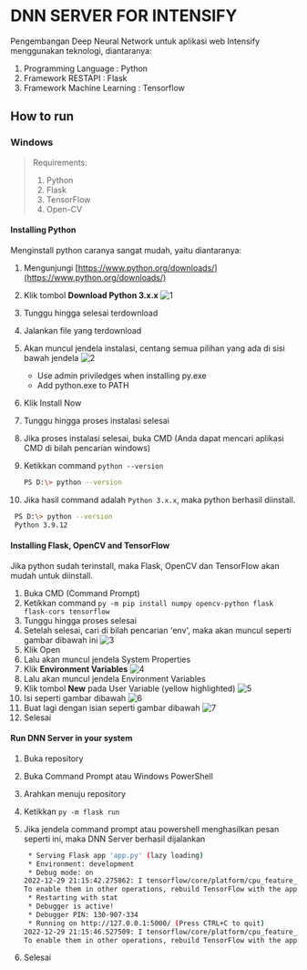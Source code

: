 # DNN SERVER FOR INTENSIFY

Pengembangan Deep Neural Network untuk aplikasi web Intensify menggunakan teknologi, diantaranya:

1. Programming Language : Python
2. Framework RESTAPI : Flask
3. Framework Machine Learning : Tensorflow

## How to run

### Windows

> Requirements:
>
> 1. Python
> 2. Flask
> 3. TensorFlow
> 4. Open-CV

#### Installing Python

Menginstall python caranya sangat mudah, yaitu diantaranya:

1. Mengunjungi [https://www.python.org/downloads/](https://www.python.org/downloads/)
2. Klik tombol **Download Python 3.x.x**
   ![1](tutorials/img/1.png "Text to show on mouseover")
3. Tunggu hingga selesai terdownload
4. Jalankan file yang terdownload
5. Akan muncul jendela instalasi, centang semua pilihan yang ada di sisi bawah jendela
   ![2](tutorials/img/2.png "Text to show on mouseover")
   * Use admin priviledges when installing py.exe
   * Add python.exe to PATH
6. Klik Install Now
7. Tunggu hingga proses instalasi selesai
8. Jika proses instalasi selesai, buka CMD (Anda dapat mencari aplikasi CMD di bilah pencarian windows)
9. Ketikkan command `python --version`

   ```bash
   PS D:\> python --version
   ```

10. Jika hasil command adalah `Python 3.x.x`, maka python berhasil diinstall.

  ```bash
   PS D:\> python --version
   Python 3.9.12
  ```

#### Installing Flask, OpenCV and TensorFlow

Jika python sudah terinstall, maka Flask, OpenCV dan TensorFlow akan mudah untuk diinstall.

1. Buka CMD (Command Prompt)
2. Ketikkan command `py -m pip install numpy opencv-python flask flask-cors tensorflow`
3. Tunggu hingga proses selesai
4. Setelah selesai, cari di bilah pencarian 'env', maka akan muncul seperti gambar dibawah ini
   ![3](tutorials/img/3.png "Text to show on mouseover")
5. Klik Open
6. Lalu akan muncul jendela System Properties
7. Klik **Environment Variables**
   ![4](tutorials/img/4.png "Text to show on mouseover")
8. Lalu akan muncul jendela Environment Variables
9. Klik tombol **New** pada User Variable (yellow highlighted)
    ![5](tutorials/img/5.png "Text to show on mouseover")
10. Isi seperti gambar dibawah
    ![6](tutorials/img/6.png "Text to show on mouseover")
11. Buat lagi dengan isian seperti gambar dibawah
    ![7](tutorials/img/7.png "Text to show on mouseover")
12. Selesai
  
#### Run DNN Server in your system

1. Buka repository
2. Buka Command Prompt atau Windows PowerShell
3. Arahkan menuju repository
4. Ketikkan `py -m flask run`
5. Jika jendela command prompt atau powershell menghasilkan pesan seperti ini, maka DNN Server berhasil dijalankan

   ```bash
    * Serving Flask app 'app.py' (lazy loading)
    * Environment: development
    * Debug mode: on
   2022-12-29 21:15:42.275862: I tensorflow/core/platform/cpu_feature_guard.cc:193] This TensorFlow binary is optimized with oneAPI Deep Neural Network Library (oneDNN) to use the following CPU instructions in performance-critical operations:  AVX AVX2
   To enable them in other operations, rebuild TensorFlow with the appropriate compiler flags.
    * Restarting with stat
    * Debugger is active!
    * Debugger PIN: 130-907-334
    * Running on http://127.0.0.1:5000/ (Press CTRL+C to quit)
   2022-12-29 21:15:46.527509: I tensorflow/core/platform/cpu_feature_guard.cc:193] This TensorFlow binary is optimized with oneAPI Deep Neural Network Library (oneDNN) to use the following CPU instructions in performance-critical operations:  AVX AVX2
   To enable them in other operations, rebuild TensorFlow with the appropriate compiler flags.
   ```

6. Selesai
